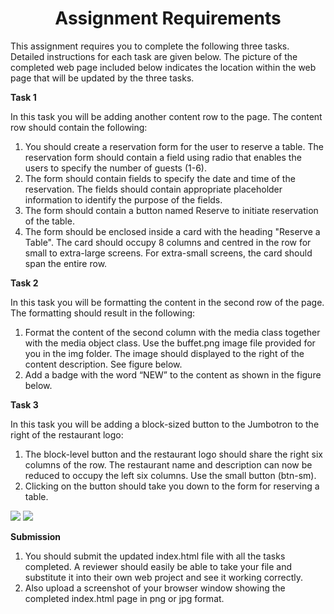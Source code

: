 <h1 style="text-align:center;"><b>Assignment Requirements</b></h1>

This assignment requires you to complete the following three tasks. Detailed instructions for each task are given below. The picture of the completed web page included below indicates the location within the web page that will be updated by the three tasks.

<b>Task 1</b>

In this task you will be adding another content row to the page. The content row should contain the following:

1. You should create a reservation form for the user to reserve a table. The reservation form should contain a field using radio that enables the users to specify the number of guests (1-6).
2. The form should contain fields to specify the date and time of the reservation. The fields should contain appropriate placeholder information to identify the purpose of the fields.
3. The form should contain a button named Reserve to initiate reservation of the table.
4. The form should be enclosed inside a card with the heading "Reserve a Table". The card should occupy 8 columns and centred in the row for small to extra-large screens. For extra-small screens, the card should span the entire row.

<b>Task 2</b>

In this task you will be formatting the content in the second row of the page. The formatting should result in the following:

1. Format the content of the second column with the media class together with the media object class. Use the buffet.png image file provided for you in the img folder. The image should displayed to the right of the content description. See figure below.
2. Add a badge with the word “NEW” to the content as shown in the figure below.
 
<b>Task 3</b>

In this task you will be adding a block-sized button to the Jumbotron to the right of the restaurant logo:

1. The block-level button and the restaurant logo should share the right six columns of the row. The restaurant name and description can now be reduced to occupy the left six columns. Use the small button (btn-sm).
2. Clicking on the button should take you down to the form for reserving a table.

<img src="https://d3c33hcgiwev3.cloudfront.net/imageAssetProxy.v1/QAQDOy2SEeikKwpOWDsZFA_b69afa8d38e22b06cde6e076d3eb1459_screencapture-Assignment2.png?expiry=1620950400000&hmac=u7TNnErByzAyn14NvpZRnPLROr3KoVvJXyM8rX9LJvE">

<img src="https://d3c33hcgiwev3.cloudfront.net/imageAssetProxy.v1/VRO1WC2SEeiISxJZ7npQ3g_e44b2b9a244756bb19ecfd430ad96beb_screencapture-Assignment2-xs.png?expiry=1620950400000&hmac=DInsQjD16KHueDIBh-39F3Fy4PvOmvDn26ZzGnJ_y_k">

<b>Submission</b>

1. You should submit the updated index.html file with all the tasks completed. A reviewer should easily be able to take your file and substitute it into their own web project and see it working correctly.
2. Also upload a screenshot of your browser window showing the completed index.html page in png or jpg format.
